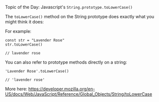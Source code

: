 Topic of the Day: Javascript's `String.prototype.toLowerCase()`

The `toLowerCase()` method on the String prototype does exactly what you might think it does:

For example:

```
const str = "Lavender Rose"
str.toLowerCase()

// lavender rose
```

You can also refer to prototype methods directly on a string:

```
'Lavender Rose'.toLowerCase()

// 'lavender rose'
```

More here:
https://developer.mozilla.org/en-US/docs/Web/JavaScript/Reference/Global_Objects/String/toLowerCase
